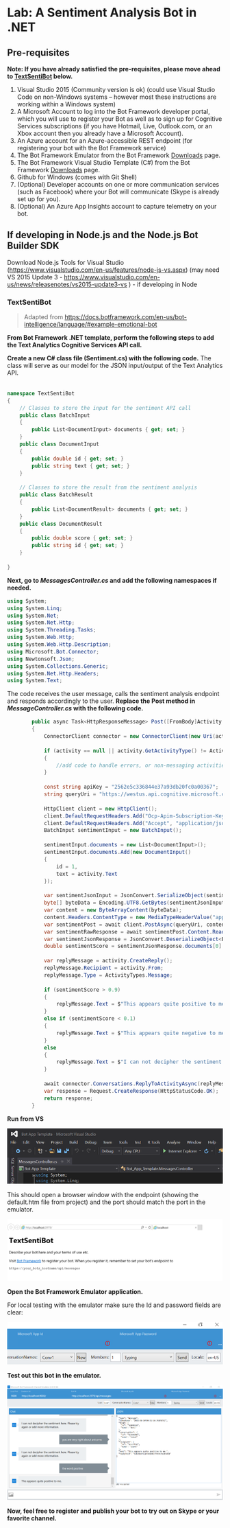 # Lab:  A Sentiment Analysis Bot in .NET

## Pre-requisites

**Note:  If you have already satisfied the pre-requisites, please move ahead to [TextSentiBot](#textsentibot) below.**

1.	Visual Studio 2015 (Community version is ok) (could use Visual Studio Code on non-Windows systems – however most these instructions are working within a Windows system)
2.	A Microsoft Account to log into the Bot Framework developer portal, which you will use to register your Bot as well as to sign up for Cognitive Services subscriptions (if you have Hotmail, Live, Outlook.com, or an Xbox account then you already have a Microsoft Account).
3.	An Azure account for an Azure-accessible REST endpoint (for registering your bot with the Bot Framework service)
4.	The Bot Framework Emulator from the Bot Framework [Downloads](https://docs.botframework.com/en-us/downloads/#navtitle) page.
5.	The Bot Framework Visual Studio Template (C#) from the Bot Framework [Downloads](https://docs.botframework.com/en-us/downloads/#navtitle) page.
6.	Github for Windows (comes with Git Shell)
7.	(Optional) Developer accounts on one or more communication services (such as Facebook) where your Bot will communicate (Skype is already set up for you).
8.	(Optional) An Azure App Insights account to capture telemetry on your bot. 

## If developing in Node.js and the Node.js Bot Builder SDK

Download Node.js Tools for Visual Studio (https://www.visualstudio.com/en-us/features/node-js-vs.aspx) (may need VS 2015 Update 3 - https://www.visualstudio.com/en-us/news/releasenotes/vs2015-update3-vs ) - if developing in Node

### TextSentiBot

> Adapted from https://docs.botframework.com/en-us/bot-intelligence/language/#example-emotional-bot

**From Bot Framework .NET template, perform the following steps to add the Text Analytics Cognitive Services API call.**

**Create a new C# class file (Sentiment.cs) with the following code.** The class will serve as our model for the JSON input/output of the Text Analytics API.

```csharp

namespace TextSentiBot
{
    // Classes to store the input for the sentiment API call
    public class BatchInput
    {
        public List<DocumentInput> documents { get; set; }
    }
    public class DocumentInput
    {
        public double id { get; set; }
        public string text { get; set; }
    }

    // Classes to store the result from the sentiment analysis
    public class BatchResult
    {
        public List<DocumentResult> documents { get; set; }
    }
    public class DocumentResult
    {
        public double score { get; set; }
        public string id { get; set; }
    }

}
```

**Next, go to *MessagesController.cs* and add the following namespaces if needed.**

```csharp
using System;
using System.Linq;
using System.Net;
using System.Net.Http;
using System.Threading.Tasks;
using System.Web.Http;
using System.Web.Http.Description;
using Microsoft.Bot.Connector;
using Newtonsoft.Json;
using System.Collections.Generic;
using System.Net.Http.Headers;
using System.Text;
```

The code receives the user message, calls the sentiment analysis endpoint and responds accordingly to the user.  **Replace the Post method in *MessageController.cs* with the following code.**


```csharp
        public async Task<HttpResponseMessage> Post([FromBody]Activity activity)
        {
            ConnectorClient connector = new ConnectorClient(new Uri(activity.ServiceUrl));

            if (activity == null || activity.GetActivityType() != ActivityTypes.Message)
            {
                //add code to handle errors, or non-messaging activities
            }

            const string apiKey = "2562e5c336844e37a93db20fc0a00367";
            string queryUri = "https://westus.api.cognitive.microsoft.com/text/analytics/v2.0/sentiment";

            HttpClient client = new HttpClient();
            client.DefaultRequestHeaders.Add("Ocp-Apim-Subscription-Key", apiKey);
            client.DefaultRequestHeaders.Add("Accept", "application/json");
            BatchInput sentimentInput = new BatchInput();

            sentimentInput.documents = new List<DocumentInput>();
            sentimentInput.documents.Add(new DocumentInput()
            {
                id = 1,
                text = activity.Text
            });

            var sentimentJsonInput = JsonConvert.SerializeObject(sentimentInput);
            byte[] byteData = Encoding.UTF8.GetBytes(sentimentJsonInput);
            var content = new ByteArrayContent(byteData);
            content.Headers.ContentType = new MediaTypeHeaderValue("application/json");
            var sentimentPost = await client.PostAsync(queryUri, content);
            var sentimentRawResponse = await sentimentPost.Content.ReadAsStringAsync();
            var sentimentJsonResponse = JsonConvert.DeserializeObject<BatchResult>(sentimentRawResponse);
            double sentimentScore = sentimentJsonResponse.documents[0].score;

            var replyMessage = activity.CreateReply();
            replyMessage.Recipient = activity.From;
            replyMessage.Type = ActivityTypes.Message;

            if (sentimentScore > 0.9)
            {
                replyMessage.Text = $"This appears quite positive to me.";
            }
            else if (sentimentScore < 0.1)
            {
                replyMessage.Text = $"This appears quite negative to me.";
            }
            else
            {
                replyMessage.Text = $"I can not decipher the sentiment here.  Please try again or add more information.";
            }

            await connector.Conversations.ReplyToActivityAsync(replyMessage);
            var response = Request.CreateResponse(HttpStatusCode.OK);
            return response;
        }
```

**Run from VS**
 
![run from VS](images/vs_run_browser.PNG)

This should open a browser window with the endpoint (showing the default.htm file from project) and the port should match the port in the emulator.

![run from VS](images/defaulthtm_senti.PNG)

**Open the Bot Framework Emulator application.**  

For local testing with the emulator make sure the Id and password fields are clear:
 
![bot emulator 1](images/emulator_clear_ids.PNG)


**Test out this bot in the emulator.**


![bot emulator ](images/bot_emulator_textsenti.PNG)

**Now, feel free to register and publish your bot to try out on Skype or your favorite channel.**
